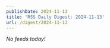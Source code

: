 ```yaml
---
publishDate: 2024-11-13
title: 'RSS Daily Digest: 2024-11-13'
url: /digest/2024-11-13
---
```


_No feeds today!_

